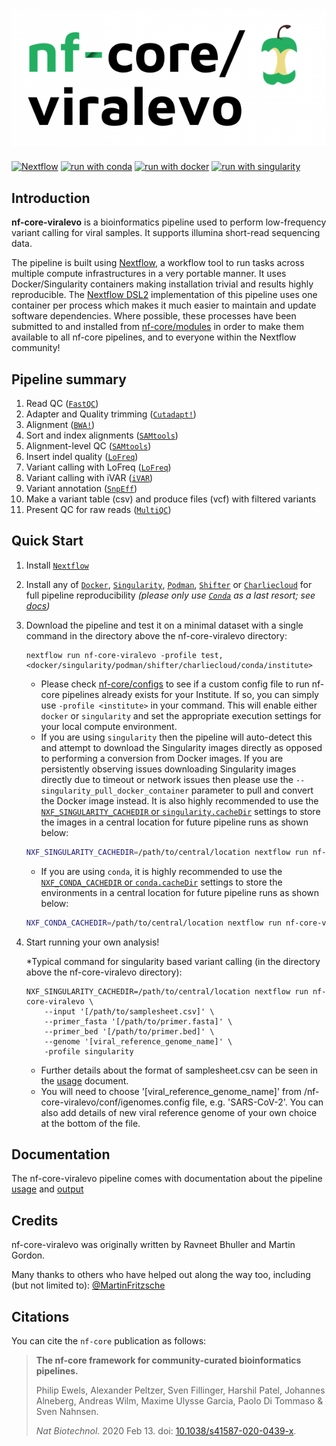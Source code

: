 # ![nf-core-viralevo](docs/images/nf-core-viralevo_logo.png)

[![Nextflow](https://img.shields.io/badge/nextflow%20DSL2-%E2%89%A521.04.0-23aa62.svg?labelColor=000000)](https://www.nextflow.io/)
[![run with conda](http://img.shields.io/badge/run%20with-conda-3EB049?labelColor=000000&logo=anaconda)](https://docs.conda.io/en/latest/)
[![run with docker](https://img.shields.io/badge/run%20with-docker-0db7ed?labelColor=000000&logo=docker)](https://www.docker.com/)
[![run with singularity](https://img.shields.io/badge/run%20with-singularity-1d355c.svg?labelColor=000000)](https://sylabs.io/docs/)

## Introduction

**nf-core-viralevo** is a bioinformatics pipeline used to perform low-frequency variant calling for viral samples. It supports illumina short-read sequencing data.

The pipeline is built using [Nextflow](https://www.nextflow.io), a workflow tool to run tasks across multiple compute infrastructures in a very portable manner. It uses Docker/Singularity containers making installation trivial and results highly reproducible. The [Nextflow DSL2](https://www.nextflow.io/docs/latest/dsl2.html) implementation of this pipeline uses one container per process which makes it much easier to maintain and update software dependencies. Where possible, these processes have been submitted to and installed from [nf-core/modules](https://github.com/nf-core/modules) in order to make them available to all nf-core pipelines, and to everyone within the Nextflow community!

## Pipeline summary

1. Read QC ([`FastQC`](https://www.bioinformatics.babraham.ac.uk/projects/fastqc/))
2. Adapter and Quality trimming ([`Cutadapt!`](https://cutadapt.readthedocs.io/en/stable/index.html))
3. Alignment ([`BWA!`](https://github.com/lh3/bwa))
4. Sort and index alignments ([`SAMtools`](https://sourceforge.net/projects/samtools/files/samtools/))
5. Alignment-level QC ([`SAMtools`](https://sourceforge.net/projects/samtools/files/samtools/))
6. Insert indel quality ([`LoFreq`](https://csb5.github.io/lofreq/commands)) 
7. Variant calling with LoFreq ([`LoFreq`](https://csb5.github.io/lofreq/))
8. Variant calling with iVAR ([`iVAR`](https://github.com/andersen-lab/ivar))
9. Variant annotation ([`SnpEff`](http://pcingola.github.io/SnpEff/))
10. Make a variant table (csv) and produce files (vcf) with filtered variants
11. Present QC for raw reads ([`MultiQC`](http://multiqc.info/))

## Quick Start

1. Install [`Nextflow`](https://nf-co.re/usage/installation)

2. Install any of [`Docker`](https://docs.docker.com/engine/installation/), [`Singularity`](https://www.sylabs.io/guides/3.0/user-guide/), [`Podman`](https://podman.io/), [`Shifter`](https://nersc.gitlab.io/development/shifter/how-to-use/) or [`Charliecloud`](https://hpc.github.io/charliecloud/) for full pipeline reproducibility _(please only use [`Conda`](https://conda.io/miniconda.html) as a last resort; see [docs](https://nf-co.re/usage/configuration#basic-configuration-profiles))_

3. Download the pipeline and test it on a minimal dataset with a single command in the directory above the nf-core-viralevo directory:

    ```console
    nextflow run nf-core-viralevo -profile test,<docker/singularity/podman/shifter/charliecloud/conda/institute>
    ```

    * Please check [nf-core/configs](https://github.com/nf-core/configs#documentation) to see if a custom config file to run nf-core pipelines already exists for your Institute. If so, you can simply use `-profile <institute>` in your command. This will enable either `docker` or `singularity` and set the appropriate execution settings for your local compute environment.
    * If you are using `singularity` then the pipeline will auto-detect this and attempt to download the Singularity images directly as opposed to performing a conversion from Docker images. If you are persistently observing issues downloading Singularity images directly due to timeout or network issues then please use the `--singularity_pull_docker_container` parameter to pull and convert the Docker image instead. It is also highly recommended to use the [`NXF_SINGULARITY_CACHEDIR` or `singularity.cacheDir`](https://www.nextflow.io/docs/latest/singularity.html?#singularity-docker-hub) settings to store the images in a central location for future pipeline runs as shown below:

    ```bash
    NXF_SINGULARITY_CACHEDIR=/path/to/central/location nextflow run nf-core-viralevo -profile test,singularity
    ```

    * If you are using `conda`, it is highly recommended to use the [`NXF_CONDA_CACHEDIR` or `conda.cacheDir`](https://www.nextflow.io/docs/latest/conda.html) settings to store the environments in a central location for future pipeline runs as shown below:

    ```bash
    NXF_CONDA_CACHEDIR=/path/to/central/location nextflow run nf-core-viralevo -profile test,conda
    ```

4. Start running your own analysis!
    
    *Typical command for singularity based variant calling (in the directory above the nf-core-viralevo directory):
    ```console
    NXF_SINGULARITY_CACHEDIR=/path/to/central/location nextflow run nf-core-viralevo \
        --input '[/path/to/samplesheet.csv]' \
        --primer_fasta '[/path/to/primer.fasta]' \
        --primer_bed '[/path/to/primer.bed]' \
        --genome '[viral_reference_genome_name]' \
        -profile singularity
    ```
    * Further details about the format of samplesheet.csv can be seen in the [usage](https://github.com/nibscbioinformatics/nf-core-viralevo/blob/master/docs/usage.md) document.
    * You will need to choose '[viral_reference_genome_name]' from /nf-core-viralevo/conf/igenomes.config file, e.g. 'SARS-CoV-2'. You can also add details of new viral reference genome of your own choice at the bottom of the file.

## Documentation

The nf-core-viralevo pipeline comes with documentation about the pipeline [usage](https://github.com/nibscbioinformatics/nf-core-viralevo/blob/master/docs/usage.md) and [output](https://github.com/nibscbioinformatics/nf-core-viralevo/blob/master/docs/output.md)

## Credits

nf-core-viralevo was originally written by Ravneet Bhuller and Martin Gordon.

Many thanks to others who have helped out along the way too, including (but not limited to):
[@MartinFritzsche](https://github.com/MartinFritzsche)

## Citations

You can cite the `nf-core` publication as follows:

> **The nf-core framework for community-curated bioinformatics pipelines.**
>
> Philip Ewels, Alexander Peltzer, Sven Fillinger, Harshil Patel, Johannes Alneberg, Andreas Wilm, Maxime Ulysse Garcia, Paolo Di Tommaso & Sven Nahnsen.
>
> _Nat Biotechnol._ 2020 Feb 13. doi: [10.1038/s41587-020-0439-x](https://dx.doi.org/10.1038/s41587-020-0439-x).
